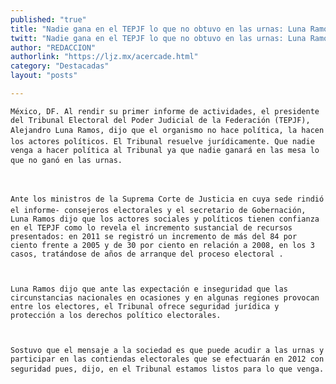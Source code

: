 ```yaml
---
published: "true"
title: "Nadie gana en el TEPJF lo que no obtuvo en las urnas: Luna Ramos"
twitt: "Nadie gana en el TEPJF lo que no obtuvo en las urnas: Luna Ramos"
author: "REDACCION"
authorlink: "https://ljz.mx/acercade.html"
category: "Destacadas"
layout: "posts"

---
```



  
    México, DF. Al rendir su primer informe de actividades, el presidente del Tribunal Electoral del Poder Judicial de la Federación (TEPJF), Alejandro Luna Ramos, dijo que el organismo no hace política, la hacen los actores políticos. El Tribunal resuelve jurídicamente. Que nadie venga a hacer política al Tribunal ya que nadie ganará en las mesa lo que no ganó en las urnas.
  
  
  
    Ante los ministros de la Suprema Corte de Justicia en cuya sede rindió el informe- consejeros electorales y el secretario de Gobernación, Luna Ramos dijo que los actores sociales y políticos tienen confianza en el TEPJF como lo revela el incremento sustancial de recursos presentados: en 2011 se registró un incremento de más del 84 por ciento frente a 2005 y de 30 por ciento en relación a 2008, en los 3 casos, tratándose de años de arranque del proceso electoral .
  
  
  
    Luna Ramos dijo que ante las expectación e inseguridad que las circunstancias nacionales en ocasiones y en algunas regiones provocan entre los electores, el Tribunal ofrece seguridad jurídica y protección a los derechos político electorales.
  
  
  
    Sostuvo que el mensaje a la sociedad es que puede acudir a las urnas y participar en las contiendas electorales que se efectuarán en 2012 con seguridad pues, dijo, en el Tribunal estamos listos para lo que venga.
  

